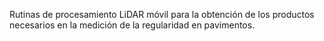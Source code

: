 Rutinas de procesamiento LiDAR móvil para la obtención de los productos necesarios en la medición de la regularidad en pavimentos.
